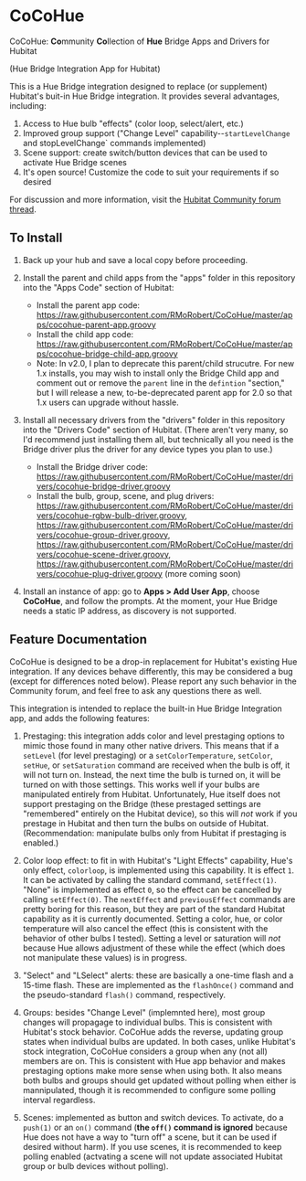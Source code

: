 # CoCoHue
CoCoHue: <b>Co</b>mmunity <b>Co</b>llection of <b>Hue</b> Bridge Apps and Drivers for Hubitat

(Hue Bridge Integration App for Hubitat)

This is a Hue Bridge integration designed to replace (or supplement) Hubitat's buit-in Hue Bridge
integration. It provides several advantages, including:
1. Access to Hue bulb "effects" (color loop, select/alert, etc.)
2. Improved group support ("Change Level" capability--`startLevelChange` and stopLevelChange` commands implemented)
3. Scene support: create switch/button devices that can be used to activate Hue Bridge scenes
4. It's open source! Customize the code to suit your requirements if so desired

For discussion and more information, visit the <a href="https://community.hubitat.com/t/release-cocohue-hue-bridge-integration-including-scenes/27978">Hubitat Community forum thread</a>.

## To Install
1. Back up your hub and save a local copy before proceeding.

2. Install the parent and child apps from the "apps" folder in this repository into the "Apps Code" section of Hubitat: 
    * Install the parent app code: https://raw.githubusercontent.com/RMoRobert/CoCoHue/master/apps/cocohue-parent-app.groovy    
    * Install the child app code: https://raw.githubusercontent.com/RMoRobert/CoCoHue/master/apps/cocohue-bridge-child-app.groovy
    * Note: In v2.0, I plan to deprecate this parent/child strucutre. For new 1.x installs, you may wish to install only the
      Bridge Child app and comment out or remove the `parent` line in the `defintion` "section," but I will release a new, to-be-deprecated
      parent app for 2.0 so that 1.x users can upgrade without hassle.

3. Install all necessary drivers from the "drivers" folder in this repository into the "Drivers Code" section of Hubitat. (There aren't very many, so I'd recommend just installing them all, but technically all you need is the Bridge driver plus the driver for any device types you plan to use.)
    * Install the Bridge driver code: https://raw.githubusercontent.com/RMoRobert/CoCoHue/master/drivers/cocohue-bridge-driver.groovy
    * Install the bulb, group, scene, and plug drivers:
    https://raw.githubusercontent.com/RMoRobert/CoCoHue/master/drivers/cocohue-rgbw-bulb-driver.groovy,
    https://raw.githubusercontent.com/RMoRobert/CoCoHue/master/drivers/cocohue-group-driver.groovy,
    https://raw.githubusercontent.com/RMoRobert/CoCoHue/master/drivers/cocohue-scene-driver.groovy,
    https://raw.githubusercontent.com/RMoRobert/CoCoHue/master/drivers/cocohue-plug-driver.groovy
    (more coming soon)

4. Install an instance of app: go to **Apps > Add User App**, choose **CoCoHue**, and follow the prompts. At the moment, your
   Hue Bridge needs a static IP address, as discovery is not supported.

## Feature Documentation
CoCoHue is designed to be a drop-in replacement for Hubitat's existing Hue integration. If any devices behave differently, this
may be considered a bug (except for differences noted below). Please report any such behavior in the Community forum, and feel free
to ask any questions there as well.

This integration is intended to replace the built-in Hue Bridge Integration app, and adds the following features:

1. Prestaging: this integration adds color and level prestaging options to mimic those found in many other native drivers.
This means that if a `setLevel` (for level prestaging) or a `setColorTemperature`, `setColor`, `setHue`, or
`setSaturation` command are received when the bulb is off, it will not turn on. Instead, the next time the bulb is turned on, it will be turned on with those settings. This works well if your bulbs are manipulated entirely from Hubitat. Unfortunately,
Hue itself does not support prestaging on the Bridge (these prestaged settings are "remembered" entirely on the
Hubitat device), so this will *not* work if you prestage in Hubitat and then turn the bulbs on outside of Hubitat.
(Recommendation: manipulate bulbs only from Hubitat if prestaging is enabled.)

2. Color loop effect: to fit in with Hubitat's "Light Effects" capability, Hue's only effect, `colorloop`, is implemented using
this capability. It is effect `1`. It can be activated by calling the standard command, `setEffect(1)`. "None" is implemented
as effect `0`, so the effect can be cancelled by calling `setEffect(0)`. The `nextEffect` and `previousEffect` commands are
pretty boring for this reason, but they are part of the standard Hubitat capability as it is currently documented. Setting
a color, hue, or color temperature will also cancel the effect (this is consistent with the behavior of other bulbs I tested).
Setting a level or saturation will *not* because Hue allows adjustment of these while the effect (which does not manipulate these
values) is in progress.

3. "Select" and "LSelect" alerts: these are basically a one-time flash and a 15-time flash. These are implemented as the
`flashOnce()` command and the pseudo-standard `flash()` command, respectively.

4. Groups: besides "Change Level" (implemnted here), most group changes will propagage to individual bulbs. This is consistent with
Hubitat's stock behavior. CoCoHue adds the reverse, updating group states when individual bulbs are updated. In both cases, unlike
Hubitat's stock integration, CoCoHue considers a group when any (not all) members are on. This is consistent with Hue app behavior and
makes prestaging options make more sense when using both. It also means both bulbs and groups should get updated without polling
when either is mannipulated, though it is recommended to configure some polling interval regardless.

5. Scenes: implemented as button and switch devices. To activate, do a `push(1)` or an `on()` command (<b>the `off()` command
is ignored</b> because Hue does not have a way to "turn off" a scene, but it can be used if desired without harm). If you use
scenes, it is recommended to keep polling enabled (actvating a scene will not update associated Hubitat group or bulb
devices without polling).